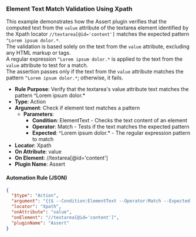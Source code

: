 ### Element Text Match Validation Using Xpath

This example demonstrates how the Assert plugin verifies that the computed text from the `value` attribute of the textarea element identified by the Xpath locator `//textarea[@id='content']` matches the expected pattern `^Lorem ipsum dolor.*`.  
The validation is based solely on the text from the `value` attribute, excluding any HTML markup or tags.  
A regular expression `^Lorem ipsum dolor.*` is applied to the text from the `value` attribute to test for a match.  
The assertion passes only if the text from the `value` attribute matches the pattern `^Lorem ipsum dolor.*`; otherwise, it fails.

- **Rule Purpose**: Verify that the textarea's value attribute text matches the pattern ^Lorem ipsum dolor.*  
- **Type**: Action  
- **Argument**: Check if element text matches a pattern  
  - **Parameters**:  
    - **Condition**: ElementText - Checks the text content of an element  
    - **Operator**: Match - Tests if the text matches the expected pattern  
    - **Expected**: ^Lorem ipsum dolor.* - The regular expression pattern to match  
- **Locator**: Xpath  
- **On Attribute**: value  
- **On Element**: //textarea[@id='content']  
- **Plugin Name**: Assert  

#### Automation Rule (JSON)

```json
{
  "$type": "Action",
  "argument": "{{$ --Condition:ElementText --Operator:Match --Expected:^Lorem ipsum dolor.*}}",
  "locator": "Xpath",
  "onAttribute": "value",
  "onElement": "//textarea[@id='content']",
  "pluginName": "Assert"
}
```
